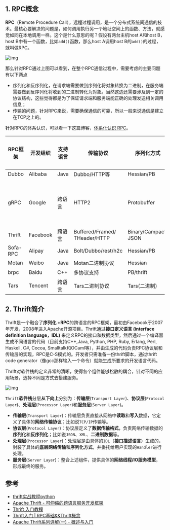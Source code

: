 ## 1. RPC概念

**RPC**（Remote Procedure Call），远程过程调用，是一个分布式系统间通信的技术。最核心要解决的问题是，如何调用执行另一个地址空间上的函数、方法，就感觉如同在本地调用一样。这个是什么意思的呢？假设有两台主机host A和host B，host B中有一个函数，比如`add()`函数，那么host A调用host B的`add()`的过程，就叫做RPC。

![img](https://pic2.zhimg.com/v2-858c847d54307f75e6f5c2e5f980ae4b_b.jpg)

那么针对RPC通过上图可以看到，在整个RPC通信过程中，需要考虑的主要问题有以下两点

- 序列化和反序列化，在请求端需要做到序列化将对象转换为二进制，在服务端需要做到反序列化将收到的二进制转化为对象。当然这边还需要涉及到一定的协议结构，这些觉得都是为了保证请求端和服务端能正确的处理发送相关调用信息；
- 传输的问题，针对RPC来说，需要确保通信的可靠，所以一般来说通信是建立在TCP之上的。

针对RPC的体系认识，可以看一下这篇博客，[体系化认识 RPC](http://link.zhihu.com/?target=https%3A//www.infoq.cn/article/get-to-know-rpc)。

| RPC框架  | 开发组织 | 支持语言 | 传输协议                         | 序列化方式              | 服务治理     |
| -------- | -------- | -------- | -------------------------------- | ----------------------- | ------------ |
| Dubbo    | Alibaba  | Java     | Dubbo/HTTP等                     | Hessian/PB              | 有           |
| gRPC     | Google   | 跨语言   | HTTP2                            | Protobuffer             | 第三方中间件 |
| Thrift   | Facebook | 跨语言   | Buffered/Framed/<br>THeader/HTTP | Binary/Campact/<br>JSON | 无           |
| Sofa-RPC | Alipay   | Java     | Bolt/Dubbo/rest/h2c              | Hessian/PB              | 有           |
| Motan    | Weibo    | Java     | Motan二进制协议                  | Hessian                 | 有           |
| brpc     | Baidu    | C++      | 多协议支持                       | PB/thrift               | 有           |
| Tars     | Tencent  | 跨语言   | Tars二进制协议                   | Tars(二进制)            | 有           |

## 2. Thrift简介

Thrift是一个融合了**序列化 +RPC**的跨语言的RPC框架，最初由Facebook于2007年开发，2008年进入Apache开源项目。Thrift通过**接口定义语言 (interface definition language，IDL)** 来定义RPC的接口和数据类型，然后通过一个编译器生成不同语言的代码（目前支持C++,Java, Python, PHP, Ruby, Erlang, Perl, Haskell, C#, Cocoa, Smalltalk和OCaml等），并由生成的代码负责RPC协议层和传输层的实现，RPC是C-S模式的。开发者只需准备一份thrift脚本，通过thrift code generator（像gcc那样输入一个命令）就能生成所要求的开发语言代码。

Thrift对软件栈的定义非常的清晰，使得各个组件能够松散的耦合，针对不同的应用场景，选择不同是方式去搭建服务。

![img](https://pic3.zhimg.com/80/v2-1f9d199ad7d02d90898059d0b7b1699e_1440w.jpg)

`Thrift`**软件栈**分层**从下向上**分别为：**传输层**(`Transport Layer`)、**协议层**(`Protocol Layer`)、**处理层**(`Processor Layer`)和**服务层**(`Server Layer`)。

- **传输层**(`Transport Layer`)：传输层负责直接从网络中**读取**和**写入**数据，它定义了具体的**网络传输协议**；比如说`TCP/IP`传输等。
- **协议层**(`Protocol Layer`)：协议层定义了**数据传输格式**，负责网络传输数据的**序列化**和**反序列化**；比如说`JSON`、`XML`、**二进制数据**等。
- **处理层**(`Processor Layer`)：处理层是由具体的`IDL`（**接口描述语言**）生成的，封装了具体的**底层网络传输**和**序列化方式**，并委托给用户实现的`Handler`进行处理。
- **服务层**(`Server Layer`)：整合上述组件，提供具体的**网络线程/IO服务模型**，形成最终的服务。

## 参考

- [thrift实战教程python](https://blog.csdn.net/John_xyz/article/details/79174288)
- [Apache Thrift - 可伸缩的跨语言服务开发框架](https://www.ibm.com/developerworks/cn/java/j-lo-apachethrift/index.html)
- [Thrift 入门教程](http://blog.jobbole.com/107828/)
- [Thrift入门 | RPC基础&&Thrift概念](https://zhuanlan.zhihu.com/p/85033562)
- [Apache Thrift系列详解(一) - 概述与入门](https://zhuanlan.zhihu.com/p/45194118)
